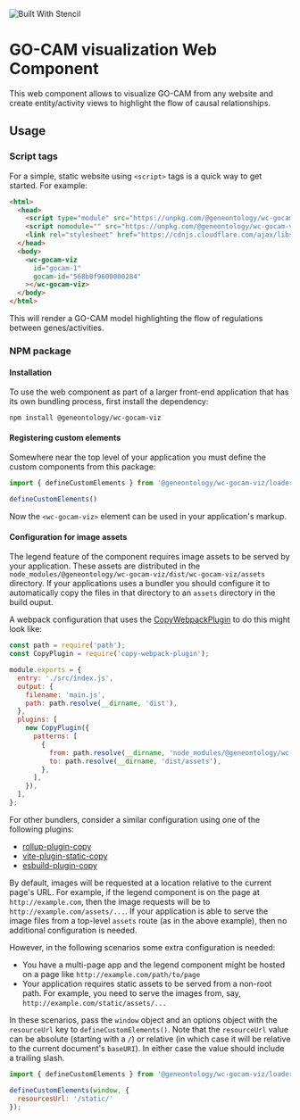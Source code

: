 ![Built With Stencil](https://img.shields.io/badge/-Built%20With%20Stencil-16161d.svg?logo=data%3Aimage%2Fsvg%2Bxml%3Bbase64%2CPD94bWwgdmVyc2lvbj0iMS4wIiBlbmNvZGluZz0idXRmLTgiPz4KPCEtLSBHZW5lcmF0b3I6IEFkb2JlIElsbHVzdHJhdG9yIDE5LjIuMSwgU1ZHIEV4cG9ydCBQbHVnLUluIC4gU1ZHIFZlcnNpb246IDYuMDAgQnVpbGQgMCkgIC0tPgo8c3ZnIHZlcnNpb249IjEuMSIgaWQ9IkxheWVyXzEiIHhtbG5zPSJodHRwOi8vd3d3LnczLm9yZy8yMDAwL3N2ZyIgeG1sbnM6eGxpbms9Imh0dHA6Ly93d3cudzMub3JnLzE5OTkveGxpbmsiIHg9IjBweCIgeT0iMHB4IgoJIHZpZXdCb3g9IjAgMCA1MTIgNTEyIiBzdHlsZT0iZW5hYmxlLWJhY2tncm91bmQ6bmV3IDAgMCA1MTIgNTEyOyIgeG1sOnNwYWNlPSJwcmVzZXJ2ZSI%2BCjxzdHlsZSB0eXBlPSJ0ZXh0L2NzcyI%2BCgkuc3Qwe2ZpbGw6I0ZGRkZGRjt9Cjwvc3R5bGU%2BCjxwYXRoIGNsYXNzPSJzdDAiIGQ9Ik00MjQuNywzNzMuOWMwLDM3LjYtNTUuMSw2OC42LTkyLjcsNjguNkgxODAuNGMtMzcuOSwwLTkyLjctMzAuNy05Mi43LTY4LjZ2LTMuNmgzMzYuOVYzNzMuOXoiLz4KPHBhdGggY2xhc3M9InN0MCIgZD0iTTQyNC43LDI5Mi4xSDE4MC40Yy0zNy42LDAtOTIuNy0zMS05Mi43LTY4LjZ2LTMuNkgzMzJjMzcuNiwwLDkyLjcsMzEsOTIuNyw2OC42VjI5Mi4xeiIvPgo8cGF0aCBjbGFzcz0ic3QwIiBkPSJNNDI0LjcsMTQxLjdIODcuN3YtMy42YzAtMzcuNiw1NC44LTY4LjYsOTIuNy02OC42SDMzMmMzNy45LDAsOTIuNywzMC43LDkyLjcsNjguNlYxNDEuN3oiLz4KPC9zdmc%2BCg%3D%3D&colorA=16161d&style=flat-square)

# GO-CAM visualization Web Component

This web component allows to visualize GO-CAM from any website and create entity/activity views to highlight the flow of causal relationships.

## Usage

### Script tags

For a simple, static website using `<script>` tags is a quick way to get started. For example:

```html
<html>
  <head>
    <script type="module" src="https://unpkg.com/@geneontology/wc-gocam-viz/dist/wc-gocam-viz/wc-gocam-viz.esm.js"></script>
    <script nomodule="" src="https://unpkg.com/@geneontology/wc-gocam-viz/dist/wc-gocam-viz/wc-gocam-viz.js"></script> 
    <link rel="stylesheet" href="https://cdnjs.cloudflare.com/ajax/libs/font-awesome/4.7.0/css/font-awesome.min.css">
  </head>
  <body>
    <wc-gocam-viz 
      id="gocam-1"
      gocam-id="568b0f9600000284"
    ></wc-gocam-viz>
  </body>
</html>
```

This will render a GO-CAM model highlighting the flow of regulations between
genes/activities.

### NPM package

#### Installation

To use the web component as part of a larger front-end application that has its
own bundling process, first install the dependency:

```shell
npm install @geneontology/wc-gocam-viz
```

#### Registering custom elements

Somewhere near the top level of your application you must define the custom
components from this package:

```js
import { defineCustomElements } from '@geneontology/wc-gocam-viz/loader'

defineCustomElements()
```

Now the `<wc-gocam-viz>` element can be used in your application's markup. 

#### Configuration for image assets

The legend feature of the component requires image assets to be served by your
application. These assets are distributed in the
`node_modules/@geneontology/wc-gocam-viz/dist/wc-gocam-viz/assets` directory. If
your applications uses a bundler you should configure it to automatically copy
the files in that directory to an `assets` directory in the build ouput.

A webpack configuration that uses the
[CopyWebpackPlugin](https://webpack.js.org/plugins/copy-webpack-plugin/) to do
this might look like:

```js
const path = require('path');
const CopyPlugin = require('copy-webpack-plugin');

module.exports = {
  entry: './src/index.js',
  output: {
    filename: 'main.js',
    path: path.resolve(__dirname, 'dist'),
  },
  plugins: [
    new CopyPlugin({
      patterns: [
        {
          from: path.resolve(__dirname, 'node_modules/@geneontology/wc-gocam-viz/dist/wc-gocam-viz/assets'),
          to: path.resolve(__dirname, 'dist/assets'),
        },
      ],
    }),
  ],
};
```

For other bundlers, consider a similar configuration using one of the following plugins:

* [rollup-plugin-copy](https://github.com/vladshcherbin/rollup-plugin-copy)
* [vite-plugin-static-copy](https://github.com/sapphi-red/vite-plugin-static-copy)
* [esbuild-plugin-copy](https://github.com/LinbuduLab/esbuild-plugins/tree/main/packages/esbuild-plugin-copy)

By default, images will be requested at a location relative to the current page's URL. For example, if the legend component is on the page at `http://example.com`, then the image requests will be to `http://example.com/assets/...`. If your application is able to serve the image files from a top-level `assets` route (as in the above example), then no additional configuration is needed.

However, in the following scenarios some extra configuration is needed:

* You have a multi-page app and the legend component might be hosted on a page like `http://example.com/path/to/page`
* Your application requires static assets to be served from a non-root path. For example, you need to serve the images from, say, `http://example.com/static/assets/...`

In these scenarios, pass the `window` object and an options object with the `resourceUrl` key to `defineCustomElements()`. Note that the `resourceUrl` value can be absolute (starting with a `/`) or relative (in which case it will be relative to the current document's `baseURI`). In either case the value should include a trailing slash.

```javascript
import { defineCustomElements } from '@geneontology/wc-gocam-viz/loader'

defineCustomElements(window, {
  resourcesUrl: '/static/'
});
```
